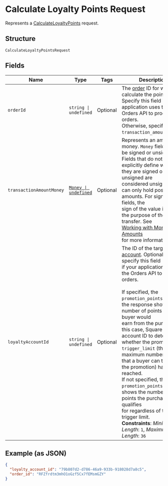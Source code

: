 
# Calculate Loyalty Points Request

Represents a [CalculateLoyaltyPoints](../../doc/api/loyalty.md#calculate-loyalty-points) request.

## Structure

`CalculateLoyaltyPointsRequest`

## Fields

| Name | Type | Tags | Description |
|  --- | --- | --- | --- |
| `orderId` | `string \| undefined` | Optional | The [order](entity:Order) ID for which to calculate the points.<br>Specify this field if your application uses the Orders API to process orders.<br>Otherwise, specify the `transaction_amount_money`. |
| `transactionAmountMoney` | [`Money \| undefined`](../../doc/models/money.md) | Optional | Represents an amount of money. `Money` fields can be signed or unsigned.<br>Fields that do not explicitly define whether they are signed or unsigned are<br>considered unsigned and can only hold positive amounts. For signed fields, the<br>sign of the value indicates the purpose of the money transfer. See<br>[Working with Monetary Amounts](https://developer.squareup.com/docs/build-basics/working-with-monetary-amounts)<br>for more information. |
| `loyaltyAccountId` | `string \| undefined` | Optional | The ID of the target [loyalty account](entity:LoyaltyAccount). Optionally specify this field<br>if your application uses the Orders API to process orders.<br><br>If specified, the `promotion_points` field in the response shows the number of points the buyer would<br>earn from the purchase. In this case, Square uses the account ID to determine whether the promotion's<br>`trigger_limit` (the maximum number of times that a buyer can trigger the promotion) has been reached.<br>If not specified, the `promotion_points` field shows the number of points the purchase qualifies<br>for regardless of the trigger limit.<br>**Constraints**: *Minimum Length*: `1`, *Maximum Length*: `36` |

## Example (as JSON)

```json
{
  "loyalty_account_id": "79b807d2-d786-46a9-933b-918028d7a8c5",
  "order_id": "RFZfrdtm3mhO1oGzf5Cx7fEMsmGZY"
}
```


